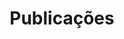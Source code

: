 ---
title: Publicações
cms_exclude: false

# Em revisão
sections:
    content:
      subtitle: Em revisão
      text: Add any **markdown** formatted content here - text, images, videos, galleries - and even HTML code!
---